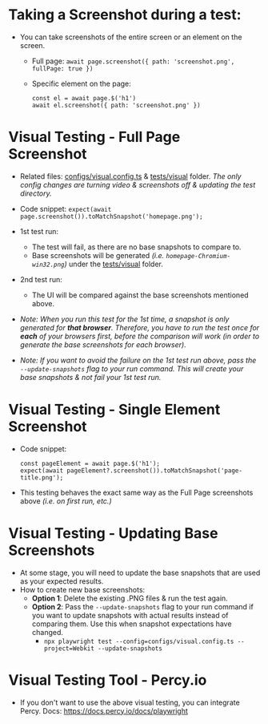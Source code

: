 # Taking a Screenshot during a test:

- You can take screenshots of the entire screen or an element on the screen.

  - Full page: `await page.screenshot({ path: 'screenshot.png', fullPage: true })`
  - Specific element on the page:

    ```
    const el = await page.$('h1')
    await el.screenshot({ path: 'screenshot.png' })
    ```

# Visual Testing - Full Page Screenshot

- Related files: [configs/visual.config.ts](configs/visual.config.ts) & [tests/visual](tests/visual) folder. _The only config changes are turning video & screenshots off & updating the test directory._

- Code snippet: `expect(await page.screenshot()).toMatchSnapshot('homepage.png');`

- 1st test run:
  - The test will fail, as there are no base snapshots to compare to.
  - Base screenshots will be generated _(i.e. `homepage-Chromium-win32.png`)_ under the [tests/visual](tests/visual) folder.
- 2nd test run:

  - The UI will be compared against the base screenshots mentioned above.

- _Note: When you run this test for the 1st time, a snapshot is only generated for **that browser**. Therefore, you have to run the test once for **each** of your browsers first, before the comparison will work (in order to generate the base screenshots for each browser)_.

- _Note: If you want to avoid the failure on the 1st test run above, pass the `--update-snapshots` flag to your run command. This will create your base snapshots & not fail your 1st test run._

# Visual Testing - Single Element Screenshot

- Code snippet:

  ```
  const pageElement = await page.$('h1');
  expect(await pageElement?.screenshot()).toMatchSnapshot('page-title.png');
  ```

- This testing behaves the exact same way as the Full Page screenshots above _(i.e. on first run, etc.)_

# Visual Testing - Updating Base Screenshots

- At some stage, you will need to update the base snapshots that are used as your expected results.
- How to create new base screenshots:
  - **Option 1**: Delete the existing .PNG files & run the test again.
  - **Option 2**: Pass the `--update-snapshots` flag to your run command if you want to update snapshots with actual results instead of comparing them. Use this when snapshot expectations have changed.
    - `npx playwright test --config=configs/visual.config.ts --project=Webkit --update-snapshots`

# Visual Testing Tool - Percy.io

- If you don't want to use the above visual testing, you can integrate Percy. Docs: https://docs.percy.io/docs/playwright
